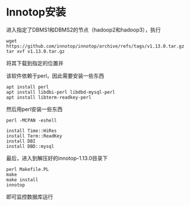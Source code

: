 # Innotop安装
进入指定了DBMS1和DBMS2的节点（hadoop2和hadoop3），执行
```
wget https://github.com/innotop/innotop/archive/refs/tags/v1.13.0.tar.gz
tar xvf v1.13.0.tar.gz
```
将其下载到指定的位置并

该软件依赖于perl，因此需要安装一些东西
```
apt install perl
apt install libdbi-perl libdbd-mysql-perl
apt install libterm-readkey-perl
```
然后用perl安装一些东西
```
perl -MCPAN -eshell

install Time::HiRes 
install Term::ReadKey
install DBI  
install DBD::mysql
```

最后，进入到解压好的innotop-1.13.0目录下
```
perl Makefile.PL
make
make install
innotop
```
即可监控数据库运行